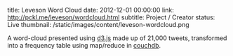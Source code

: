 title: Leveson Word Cloud
date: 2012-12-01 00:00:00
link: http://pckl.me/leveson/wordcloud.html
subtitle: Project / Creator
status: Live
thumbnail: /static/images/content/leveson-wordcloud.png

A word-cloud presented using [d3.js][d3] made up of 21,000 tweets, transformed into
a frequency table using map/reduce in [couchdb][cdb].

[d3]: https://github.com/mbostock/d3
[cdb]: http://couchdb.apache.org/

